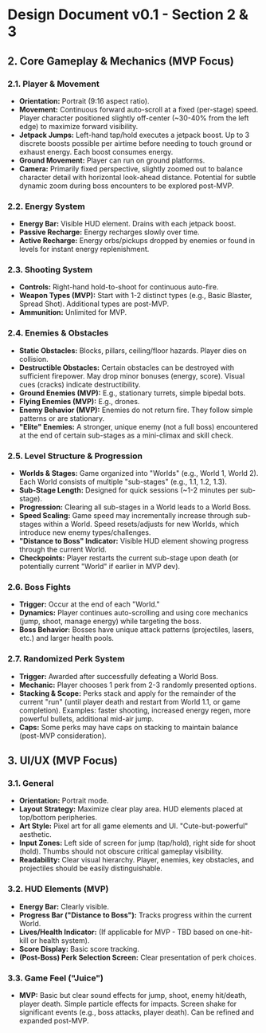 # Design Document v0.1 - Section 2 & 3

## 2. Core Gameplay & Mechanics (MVP Focus)

### 2.1. Player & Movement

* **Orientation:** Portrait (9:16 aspect ratio).
* **Movement:** Continuous forward auto-scroll at a fixed (per-stage) speed. Player character positioned slightly off-center (~30-40% from the left edge) to maximize forward visibility.
* **Jetpack Jumps:** Left-hand tap/hold executes a jetpack boost. Up to 3 discrete boosts possible per airtime before needing to touch ground or exhaust energy. Each boost consumes energy.
* **Ground Movement:** Player can run on ground platforms.
* **Camera:** Primarily fixed perspective, slightly zoomed out to balance character detail with horizontal look-ahead distance. Potential for subtle dynamic zoom during boss encounters to be explored post-MVP.

### 2.2. Energy System

* **Energy Bar:** Visible HUD element. Drains with each jetpack boost.
* **Passive Recharge:** Energy recharges slowly over time.
* **Active Recharge:** Energy orbs/pickups dropped by enemies or found in levels for instant energy replenishment.

### 2.3. Shooting System

* **Controls:** Right-hand hold-to-shoot for continuous auto-fire.
* **Weapon Types (MVP):** Start with 1-2 distinct types (e.g., Basic Blaster, Spread Shot). Additional types are post-MVP.
* **Ammunition:** Unlimited for MVP.

### 2.4. Enemies & Obstacles

* **Static Obstacles:** Blocks, pillars, ceiling/floor hazards. Player dies on collision.
* **Destructible Obstacles:** Certain obstacles can be destroyed with sufficient firepower. May drop minor bonuses (energy, score). Visual cues (cracks) indicate destructibility.
* **Ground Enemies (MVP):** E.g., stationary turrets, simple bipedal bots.
* **Flying Enemies (MVP):** E.g., drones.
* **Enemy Behavior (MVP):** Enemies do not return fire. They follow simple patterns or are stationary.
* **"Elite" Enemies:** A stronger, unique enemy (not a full boss) encountered at the end of certain sub-stages as a mini-climax and skill check.

### 2.5. Level Structure & Progression

* **Worlds & Stages:** Game organized into "Worlds" (e.g., World 1, World 2). Each World consists of multiple "sub-stages" (e.g., 1.1, 1.2, 1.3).
* **Sub-Stage Length:** Designed for quick sessions (~1-2 minutes per sub-stage).
* **Progression:** Clearing all sub-stages in a World leads to a World Boss.
* **Speed Scaling:** Game speed may incrementally increase through sub-stages within a World. Speed resets/adjusts for new Worlds, which introduce new enemy types/challenges.
* **"Distance to Boss" Indicator:** Visible HUD element showing progress through the current World.
* **Checkpoints:** Player restarts the current sub-stage upon death (or potentially current "World" if earlier in MVP dev).

### 2.6. Boss Fights

* **Trigger:** Occur at the end of each "World."
* **Dynamics:** Player continues auto-scrolling and using core mechanics (jump, shoot, manage energy) while targeting the boss.
* **Boss Behavior:** Bosses have unique attack patterns (projectiles, lasers, etc.) and larger health pools.

### 2.7. Randomized Perk System

* **Trigger:** Awarded after successfully defeating a World Boss.
* **Mechanic:** Player chooses 1 perk from 2-3 randomly presented options.
* **Stacking & Scope:** Perks stack and apply for the remainder of the current "run" (until player death and restart from World 1.1, or game completion). Examples: faster shooting, increased energy regen, more powerful bullets, additional mid-air jump.
* **Caps:** Some perks may have caps on stacking to maintain balance (post-MVP consideration).

## 3. UI/UX (MVP Focus)

### 3.1. General

* **Orientation:** Portrait mode.
* **Layout Strategy:** Maximize clear play area. HUD elements placed at top/bottom peripheries.
* **Art Style:** Pixel art for all game elements and UI. "Cute-but-powerful" aesthetic.
* **Input Zones:** Left side of screen for jump (tap/hold), right side for shoot (hold). Thumbs should not obscure critical gameplay visibility.
* **Readability:** Clear visual hierarchy. Player, enemies, key obstacles, and projectiles should be easily distinguishable.

### 3.2. HUD Elements (MVP)

* **Energy Bar:** Clearly visible.
* **Progress Bar ("Distance to Boss"):** Tracks progress within the current World.
* **Lives/Health Indicator:** (If applicable for MVP - TBD based on one-hit-kill or health system).
* **Score Display:** Basic score tracking.
* **(Post-Boss) Perk Selection Screen:** Clear presentation of perk choices.

### 3.3. Game Feel ("Juice")

* **MVP:** Basic but clear sound effects for jump, shoot, enemy hit/death, player death. Simple particle effects for impacts. Screen shake for significant events (e.g., boss attacks, player death). Can be refined and expanded post-MVP.
